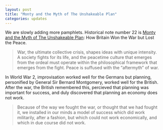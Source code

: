 ```yaml
---
layout: post
title: "Monty and the Myth of The Unshakeable Plan"
categories: updates
---
```

We are slowly adding more pamphlets. Historical note number 22 is [Monty and the Myth of The Unshakeable Plan](/la/histn022.html): How Britain Won the War but Lost the Peace.

> War, the ultimate collective crisis, shapes ideas with unique intensity. A society fights for its life, and the peacetime culture that emerges from the ordeal must operate within the philosophical framework that emerges from the fight. Peace is suffused with the “aftermyth” of war.

In World War 2, improvisation worked well for the Germans but planning, personified by General Sir Bernard Montgomery, worked well for the British. After the war, the British
remembered this, percieved that planning was important for success, and duly discovered that planning an economy does not work.

> Because of the way we fought the war, or thought that we had fought it, we installed in our minds a model of success which did work militarily, after a fashion, but which could not work economically, and which in due course did not work.